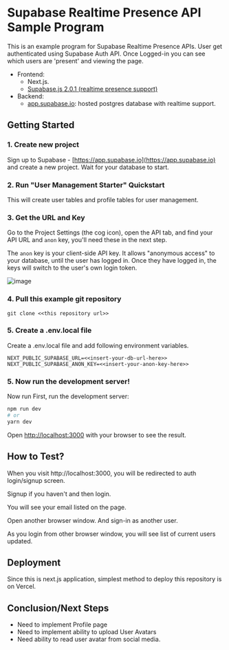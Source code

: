 # Supabase Realtime Presence API Sample Program

This is an example program for Supabase Realtime Presence APIs. 
User get authenticated using Supabase Auth API. Once Logged-in you can see which users are 'present' and viewing the page. 

- Frontend:
  - Next.js.
  - [Supabase.js 2.0.1 (realtime presence support)](https://supabase.io/docs/library/getting-started) 
- Backend:
  - [app.supabase.io](https://app.supabase.io/): hosted postgres database with realtime support.



## Getting Started

### 1. Create new project

Sign up to Supabase - [https://app.supabase.io](https://app.supabase.io) and create a new project. Wait for your database to start.

### 2. Run "User Management Starter" Quickstart

This will create user tables and profile tables for user management. 

### 3. Get the URL and Key

Go to the Project Settings (the cog icon), open the API tab, and find your API URL and `anon` key, you'll need these in the next step.

The `anon` key is your client-side API key. It allows "anonymous access" to your database, until the user has logged in. Once they have logged in, the keys will switch to the user's own login token. 

![image](https://user-images.githubusercontent.com/10214025/88916245-528c2680-d298-11ea-8a71-708f93e1ce4f.png)


### 4. Pull this example git repository

 `git clone <<this repository url>> `

### 5. Create a .env.local file

Create a .env.local file and add following environment variables.



`NEXT_PUBLIC_SUPABASE_URL=<<insert-your-db-url-here>>
NEXT_PUBLIC_SUPABASE_ANON_KEY=<<insert-your-anon-key-here>>`



### 5. Now run the development server!
Now run 
First, run the development server:

```bash
npm run dev
# or
yarn dev
```

Open [http://localhost:3000](http://localhost:3000) with your browser to see the result.



## How to Test?

When you visit http://localhost:3000, you will be redirected to auth login/signup screen.

Signup if you haven't and then login. 

You will see your email listed on the page.

Open another browser window. And sign-in as another user. 

As you login from other browser window, you will see list of current users updated. 


## Deployment
Since this is next.js application, simplest method to  deploy this repository is on Vercel. 

## Conclusion/Next Steps
  - Need to implement Profile page
  - Need to implement ability to upload User Avatars
  - Need ability to read user avatar from social media.
